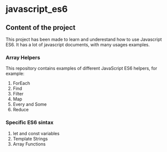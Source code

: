 # javascript_es6

## Content of the project
This project has been made to learn and underestand how to use Javascript ES6. It has a lot of javascript documents, with many usages examples.

### Array Helpers
This repository contains examples of different JavaScript ES6 helpers, for example:
1. ForEach
2. Find
3. Filter
4. Map
5. Every and Some
6. Reduce

### Specific ES6 sintax
1. let and const variables
2. Template Strings
3. Array Functions